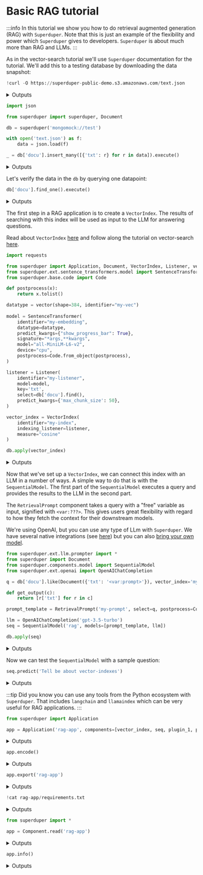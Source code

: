 
# Basic RAG tutorial

:::info
In this tutorial we show you how to do retrieval augmented generation (RAG) with `Superduper`.
Note that this is just an example of the flexibility and power which `Superduper` gives 
to developers. `Superduper` is about much more than RAG and LLMs. 
:::

As in the vector-search tutorial we'll use `Superduper` documentation for the tutorial.
We'll add this to a testing database by downloading the data snapshot:

```python
!curl -O https://superduper-public-demo.s3.amazonaws.com/text.json
```

<details>
<summary>Outputs</summary>
<pre>
      % Total    % Received % Xferd  Average Speed   Time    Time     Time  Current
                                     Dload  Upload   Total   Spent    Left  Speed
    100  720k  100  720k    0     0   679k      0  0:00:01  0:00:01 --:--:--  681k

</pre>
</details>

```python
import json

from superduper import superduper, Document

db = superduper('mongomock://test')

with open('text.json') as f:
    data = json.load(f)

_ = db['docu'].insert_many([{'txt': r} for r in data]).execute()
```

<details>
<summary>Outputs</summary>

</details>

Let's verify the data in the `db` by querying one datapoint:

```python
db['docu'].find_one().execute()
```

<details>
<summary>Outputs</summary>

</details>

The first step in a RAG application is to create a `VectorIndex`. The results of searching 
with this index will be used as input to the LLM for answering questions.

Read about `VectorIndex` [here](../apply_api/vector_index.md) and follow along the tutorial on 
vector-search [here](./vector_search.md).

```python
import requests 

from superduper import Application, Document, VectorIndex, Listener, vector
from superduper.ext.sentence_transformers.model import SentenceTransformer
from superduper.base.code import Code

def postprocess(x):
    return x.tolist()

datatype = vector(shape=384, identifier="my-vec")
    
model = SentenceTransformer(
    identifier="my-embedding",
    datatype=datatype,
    predict_kwargs={"show_progress_bar": True},
    signature="*args,**kwargs",
    model="all-MiniLM-L6-v2",      
    device="cpu",
    postprocess=Code.from_object(postprocess),
)

listener = Listener(
    identifier="my-listener",
    model=model,
    key='txt',
    select=db['docu'].find(),
    predict_kwargs={'max_chunk_size': 50},
)

vector_index = VectorIndex(
    identifier="my-index",
    indexing_listener=listener,
    measure="cosine"
)

db.apply(vector_index)
```

<details>
<summary>Outputs</summary>

</details>

Now that we've set up a `VectorIndex`, we can connect this index with an LLM in a number of ways.
A simple way to do that is with the `SequentialModel`. The first part of the `SequentialModel`
executes a query and provides the results to the LLM in the second part. 

The `RetrievalPrompt` component takes a query with a "free" variable as input, signified with `<var:???>`. 
This gives users great flexibility with regard to how they fetch the context
for their downstream models.

We're using OpenAI, but you can use any type of LLm with `Superduper`. We have several 
native integrations (see [here](../ai_integraitons/)) but you can also [bring your own model](../models/bring_your_own_models.md).

```python
from superduper.ext.llm.prompter import *
from superduper import Document
from superduper.components.model import SequentialModel
from superduper.ext.openai import OpenAIChatCompletion

q = db['docu'].like(Document({'txt': '<var:prompt>'}), vector_index='my-index', n=5).find().limit(10)

def get_output(c):
    return [r['txt'] for r in c]

prompt_template = RetrievalPrompt('my-prompt', select=q, postprocess=Code.from_object(get_output))

llm = OpenAIChatCompletion('gpt-3.5-turbo')
seq = SequentialModel('rag', models=[prompt_template, llm])

db.apply(seq)
```

<details>
<summary>Outputs</summary>

</details>

Now we can test the `SequentialModel` with a sample question:

```python
seq.predict('Tell be about vector-indexes')
```

<details>
<summary>Outputs</summary>

</details>

:::tip
Did you know you can use any tools from the Python ecosystem with `Superduper`.
That includes `langchain` and `llamaindex` which can be very useful for RAG applications.
:::

```python
from superduper import Application

app = Application('rag-app', components=[vector_index, seq, plugin_1, plugin_2])
```

<details>
<summary>Outputs</summary>

</details>

```python
app.encode()
```

<details>
<summary>Outputs</summary>

</details>

```python
app.export('rag-app')
```

<details>
<summary>Outputs</summary>

</details>

```python
!cat rag-app/requirements.txt
```

<details>
<summary>Outputs</summary>

</details>

```python
from superduper import *

app = Component.read('rag-app')
```

<details>
<summary>Outputs</summary>
<pre>
    /Users/dodo/.pyenv/versions/3.11.7/envs/superduper-3.11/lib/python3.11/site-packages/huggingface_hub/file_download.py:1132: FutureWarning: `resume_download` is deprecated and will be removed in version 1.0.0. Downloads always resume when possible. If you want to force a new download, use `force_download=True`.
      warnings.warn(

</pre>
</details>

```python
app.info()
```

<details>
<summary>Outputs</summary>
<pre>
    2024-Jun-17 09:42:33.43| INFO     | Duncans-MBP.fritz.box| superduper.base.document:362  | Building leaf \<class 'superduper.components.vector_index.VectorIndex'\> with identifier: my-index
    2024-Jun-17 09:42:33.43| INFO     | Duncans-MBP.fritz.box| superduper.base.document:362  | Building leaf \<class 'superduper.components.listener.Listener'\> with identifier: my-listener
    2024-Jun-17 09:42:33.43| INFO     | Duncans-MBP.fritz.box| superduper.base.document:362  | Building leaf \<class 'superduper.ext.sentence_transformers.model.SentenceTransformer'\> with identifier: my-embedding
    2024-Jun-17 09:42:33.44| INFO     | Duncans-MBP.fritz.box| superduper.base.document:362  | Building leaf \<class 'superduper.components.datatype.DataType'\> with identifier: my-vec
    2024-Jun-17 09:42:33.44| INFO     | Duncans-MBP.fritz.box| superduper.base.document:362  | Building leaf \<class 'superduper.base.code.Code'\> with identifier: postprocess
    2024-Jun-17 09:42:33.44| INFO     | Duncans-MBP.fritz.box| superduper.base.document:362  | Building leaf \<class 'superduper.backends.mongodb.query.MongoQuery'\> with identifier: docu-find
    2024-Jun-17 09:42:33.44| INFO     | Duncans-MBP.fritz.box| superduper.base.document:362  | Building leaf \<class 'superduper.components.model.SequentialModel'\> with identifier: rag
    2024-Jun-17 09:42:33.44| INFO     | Duncans-MBP.fritz.box| superduper.base.document:362  | Building leaf \<class 'superduper.ext.llm.prompter.RetrievalPrompt'\> with identifier: my-prompt
    2024-Jun-17 09:42:33.44| INFO     | Duncans-MBP.fritz.box| superduper.base.document:362  | Building leaf \<class 'superduper.base.code.Code'\> with identifier: get_output
    2024-Jun-17 09:42:33.44| INFO     | Duncans-MBP.fritz.box| superduper.base.document:362  | Building leaf \<class 'superduper.backends.mongodb.query.MongoQuery'\> with identifier: docu-like-txt-var-prompt-vector-index-my-index-n-5-find-limit-10
    2024-Jun-17 09:42:33.44| INFO     | Duncans-MBP.fritz.box| superduper.base.document:362  | Building leaf \<class 'superduper.ext.openai.model.OpenAIChatCompletion'\> with identifier: gpt-3.5-turbo

</pre>
<pre>
    [1;32m╭─[0m[1;32m───────────────────────────────────────────────────[0m[1;32m rag-app [0m[1;32m───────────────────────────────────────────────────[0m[1;32m─╮[0m
    [1;32m│[0m [35midentifier[0m: [34mrag-app[0m                                                                                             [1;32m│[0m
    [1;32m│[0m [35muuid[0m: [34m9115f5ec-5575-4a11-8678-664f3904bab7[0m                                                                      [1;32m│[0m
    [1;32m│[0m [35mcomponents[0m: [34m[VectorIndex(identifier='my-index', uuid='650db68c-8786-4204-bc2d-6cc4f1d2511c', [0m                   [1;32m│[0m
    [1;32m│[0m [34mindexing_listener=Listener(identifier='my-listener', uuid='02f5b3d4-7a0a-48d8-990c-bdae29424038', key='txt', [0m   [1;32m│[0m
    [1;32m│[0m [34mmodel=SentenceTransformer(preferred_devices=('cuda', 'mps', 'cpu'), device='cpu', identifier='my-embedding', [0m   [1;32m│[0m
    [1;32m│[0m [34muuid='b1351454-3714-4c57-bacf-2f2a667d5fdc', signature='*args,**kwargs', datatype=DataType(identifier='my-vec',[0m [1;32m│[0m
    [1;32m│[0m [34muuid='ecfbe6d5-5c1f-4b80-b224-aaf0a1f3ee1d', encoder=None, decoder=None, info=None, shape=(384,), [0m              [1;32m│[0m
    [1;32m│[0m [34mdirectory=None, encodable='native', bytes_encoding=\<BytesEncoding.BYTES: 'Bytes'\>, intermediate_type='bytes', [0m  [1;32m│[0m
    [1;32m│[0m [34mmedia_type=None), output_schema=None, flatten=False, model_update_kwargs=\{\}, [0m                                   [1;32m│[0m
    [1;32m│[0m [34mpredict_kwargs=\{'show_progress_bar': True\}, compute_kwargs=\{\}, validation=None, metric_values=\{\}, [0m              [1;32m│[0m
    [1;32m│[0m [34mnum_workers=0, object=SentenceTransformer([0m                                                                      [1;32m│[0m
    [1;32m│[0m [34m  (0): Transformer(\{'max_seq_length': 256, 'do_lower_case': False\}) with Transformer model: BertModel [0m          [1;32m│[0m
    [1;32m│[0m [34m  (1): Pooling(\{'word_embedding_dimension': 384, 'pooling_mode_cls_token': False, 'pooling_mode_mean_tokens': [0m  [1;32m│[0m
    [1;32m│[0m [34mTrue, 'pooling_mode_max_tokens': False, 'pooling_mode_mean_sqrt_len_tokens': False, [0m                            [1;32m│[0m
    [1;32m│[0m [34m'pooling_mode_weightedmean_tokens': False, 'pooling_mode_lasttoken': False, 'include_prompt': True\})[0m            [1;32m│[0m
    [1;32m│[0m [34m  (2): Normalize()[0m                                                                                              [1;32m│[0m
    [1;32m│[0m [34m), model='all-MiniLM-L6-v2', preprocess=None, postprocess=Code(identifier='postprocess', [0m                       [1;32m│[0m
    [1;32m│[0m [34muuid='fadfa78c-4c6b-4914-885a-e1372da93078', code='from superduper import code\n\n@code\ndef [0m                 [1;32m│[0m
    [1;32m│[0m [34mpostprocess(x):\n    return x.tolist()\n')), select=docu.find(), active=True, predict_kwargs=\{'max_chunk_size':[0m [1;32m│[0m
    [1;32m│[0m [34m50\}), compatible_listener=None, measure=\<VectorIndexMeasureType.cosine: 'cosine'\>, metric_values=\{\}), [0m          [1;32m│[0m
    [1;32m│[0m [34mSequentialModel(identifier='rag', uuid='fa46eb15-112c-496f-965f-c935494825c5', signature='**kwargs', [0m           [1;32m│[0m
    [1;32m│[0m [34mdatatype=None, output_schema=None, flatten=False, model_update_kwargs=\{\}, predict_kwargs=\{\}, compute_kwargs=\{\},[0m [1;32m│[0m
    [1;32m│[0m [34mvalidation=None, metric_values=\{\}, num_workers=0, models=[RetrievalPrompt(identifier='my-prompt', [0m              [1;32m│[0m
    [1;32m│[0m [34muuid='ded3b9b8-828d-41a4-bc37-02217fe0bc08', signature='**kwargs', datatype=None, output_schema=None, [0m          [1;32m│[0m
    [1;32m│[0m [34mflatten=False, model_update_kwargs=\{\}, predict_kwargs=\{\}, compute_kwargs=\{\}, validation=None, metric_values=\{\},[0m [1;32m│[0m
    [1;32m│[0m [34mnum_workers=0, preprocess=None, postprocess=Code(identifier='get_output', [0m                                      [1;32m│[0m
    [1;32m│[0m [34muuid='c1d6fb70-b6c7-42b4-8872-8bfd243ddf07', code="from superduper import code\n\n@code\ndef get_output(c):\n[0m [1;32m│[0m
    [1;32m│[0m [34mreturn [r['txt'] for r in c]\n"), select=docu.like(\{'txt': '\<var:prompt\>'\}, vector_index="my-index", [0m           [1;32m│[0m
    [1;32m│[0m [34mn=5).find().limit(10), prompt_explanation="HERE ARE SOME FACTS SEPARATED BY '---' IN OUR DATA REPOSITORY WHICH [0m [1;32m│[0m
    [1;32m│[0m [34mWILL HELP YOU ANSWER THE QUESTION.", prompt_introduction='HERE IS THE QUESTION WHICH YOU SHOULD ANSWER BASED [0m   [1;32m│[0m
    [1;32m│[0m [34mONLY ON THE PREVIOUS FACTS:', join='\n---\n'), OpenAIChatCompletion(identifier='gpt-3.5-turbo', [0m                [1;32m│[0m
    [1;32m│[0m [34muuid='bc04fcdf-3217-4cb7-9517-38fc632fc8f7', signature='singleton', datatype=None, output_schema=None, [0m         [1;32m│[0m
    [1;32m│[0m [34mflatten=False, model_update_kwargs=\{\}, predict_kwargs=\{\}, compute_kwargs=\{\}, validation=None, metric_values=\{\},[0m [1;32m│[0m
    [1;32m│[0m [34mnum_workers=0, model='gpt-3.5-turbo', max_batch_size=8, openai_api_key=None, openai_api_base=None, [0m             [1;32m│[0m
    [1;32m│[0m [34mclient_kwargs=\{\}, batch_size=1, prompt='')])][0m                                                                   [1;32m│[0m
    [1;32m╰─────────────────────────────────────────────────────────────────────────────────────────────────────────────────╯[0m
    [34m╭─[0m[34m─────────────────────────────────────────────[0m[34m Component Metadata [0m[34m──────────────────────────────────────────────[0m[34m─╮[0m
    [34m│[0m [33mVariables[0m                                                                                                       [34m│[0m
    [34m│[0m [35mprompt[0m                                                                                                          [34m│[0m
    [34m│[0m                                                                                                                 [34m│[0m
    [34m│[0m                                                                                                                 [34m│[0m
    [34m│[0m [33mLeaves[0m                                                                                                          [34m│[0m
    [34m╰─────────────────────────────────────────────────────────────────────────────────────────────────────────────────╯[0m

</pre>
</details>
